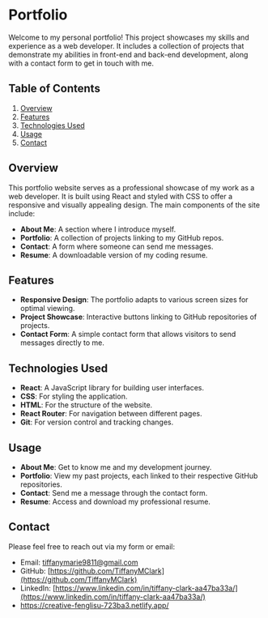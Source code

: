 # Portfolio

Welcome to my personal portfolio! This project showcases my skills and experience as a web developer. It includes a collection of projects that demonstrate my abilities in front-end and back-end development, along with a contact form to get in touch with me.

## Table of Contents

1. [Overview](#overview)
2. [Features](#features)
3. [Technologies Used](#technologies-used)
4. [Usage](#usage)
5. [Contact](#contact)

## Overview

This portfolio website serves as a professional showcase of my work as a web developer. It is built using React and styled with CSS to offer a responsive and visually appealing design. The main components of the site include:

- **About Me**: A section where I introduce myself.
- **Portfolio**: A collection of projects linking to my GitHub repos.
- **Contact**: A form where someone can send me messages.
- **Resume**: A downloadable version of my coding resume.

## Features

- **Responsive Design**: The portfolio adapts to various screen sizes for optimal viewing.
- **Project Showcase**: Interactive buttons linking to GitHub repositories of projects.
- **Contact Form**: A simple contact form that allows visitors to send messages directly to me.

## Technologies Used

- **React**: A JavaScript library for building user interfaces.
- **CSS**: For styling the application.
- **HTML**: For the structure of the website.
- **React Router**: For navigation between different pages.
- **Git**: For version control and tracking changes.

## Usage

- **About Me**: Get to know me and my development journey.
- **Portfolio**: View my past projects, each linked to their respective GitHub repositories.
- **Contact**: Send me a message through the contact form.
- **Resume**: Access and download my professional resume.

## Contact

Please feel free to reach out via my form or email:

- Email: [tiffanymarie9811@gmail.com](mailto:tiffanymarie9811@gmail.com)
- GitHub: [https://github.com/TiffanyMClark](https://github.com/TiffanyMClark)
- LinkedIn: [https://www.linkedin.com/in/tiffany-clark-aa47ba33a/](https://www.linkedin.com/in/tiffany-clark-aa47ba33a/)
- https://creative-fenglisu-723ba3.netlify.app/
